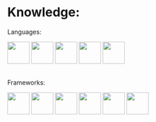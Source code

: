 # Knowledge:

Languages:
<div>
    <img width=50px src="https://cdn.jsdelivr.net/gh/devicons/devicon@latest/icons/python/python-original.svg" />
    <img width=50px src="https://cdn.jsdelivr.net/gh/devicons/devicon@latest/icons/javascript/javascript-original.svg" />
    <img width=50px src="https://cdn.jsdelivr.net/gh/devicons/devicon@latest/icons/typescript/typescript-original.svg" />
    <img width=50px src="https://cdn.jsdelivr.net/gh/devicons/devicon@latest/icons/html5/html5-original.svg" />
    <img width=50px src="https://cdn.jsdelivr.net/gh/devicons/devicon@latest/icons/css3/css3-original.svg" />
</div>

<br>

Frameworks:
<div>
    <img width=50px src="https://cdn.jsdelivr.net/gh/devicons/devicon@latest/icons/electron/electron-original.svg" />
    <img width=50px src="https://cdn.jsdelivr.net/gh/devicons/devicon@latest/icons/tailwindcss/tailwindcss-original.svg" />
    <img width=50px src="https://cdn.jsdelivr.net/gh/devicons/devicon@latest/icons/django/django-plain.svg" />
    <img width=50px src="https://cdn.jsdelivr.net/gh/devicons/devicon@latest/icons/flask/flask-original.svg" />
    <img width=50px src="https://cdn.jsdelivr.net/gh/devicons/devicon@latest/icons/sqlalchemy/sqlalchemy-original.svg" />
    <img width=50px src="https://cdn.jsdelivr.net/gh/devicons/devicon@latest/icons/pandas/pandas-original.svg" />
</div>
